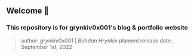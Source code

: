 ## Welcome 👋

### This repository is for grynkiv0x001's blog & portfolio website

> author: _grynkiv0x001_ | _Bohdan Hrynkiv_
> planned release date: September 1st, 2022
